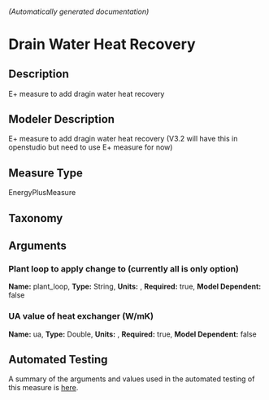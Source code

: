 

###### (Automatically generated documentation)

# Drain Water Heat Recovery

## Description
E+ measure to add dragin water heat recovery

## Modeler Description
E+ measure to add dragin water heat recovery (V3.2 will have this in openstudio but need to use E+ measure for now)

## Measure Type
EnergyPlusMeasure

## Taxonomy


## Arguments


### Plant loop to apply change to (currently all is only option)

**Name:** plant_loop,
**Type:** String,
**Units:** ,
**Required:** true,
**Model Dependent:** false

### UA value of heat exchanger (W/mK)

**Name:** ua,
**Type:** Double,
**Units:** ,
**Required:** true,
**Model Dependent:** false






## Automated Testing
A summary of the arguments and values used in the automated testing of this measure is [here](./tests/README.md).
